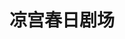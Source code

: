 ---
logo: images/short/凉宫春日剧场.jpg
title: 凉宫春日剧场
subTitle: 收录于《S BLUE The Sneaker 100号纪念选集》

category: 短篇

hasResource: true
downloadList:
  - intro: txt
    size: 87KB
    link: https://pan.baidu.com/s/1FdUBadGEJXUVtDgP0aziiQ
  - intro: docx
    size: 126KB
    link: https://pan.baidu.com/s/1FdUBadGEJXUVtDgP0aziiQ
  - intro: jpg
    size: 9.4MB
    link: https://pan.baidu.com/s/1FdUBadGEJXUVtDgP0aziiQ
  - intro: txt日版
    size: 1.1MB
    link: https://pan.baidu.com/s/1FdUBadGEJXUVtDgP0aziiQ
  - intro: txt(勇)
    size: 31KB
    link: https://pan.baidu.com/s/1FdUBadGEJXUVtDgP0aziiQ
  - intro: txt(宇)
    size: 10.9MB
    link: https://pan.baidu.com/s/1FdUBadGEJXUVtDgP0aziiQ
  - intro: pdf
    size: 7.8MB
    link: https://pan.baidu.com/s/1FdUBadGEJXUVtDgP0aziiQ
  - intro: 云盘 提取码:2yqa
    size: 
    link: https://pan.baidu.com/s/1FdUBadGEJXUVtDgP0aziiQ

downloadContent: |
  收录于《S BLUE The Sneaker 100号纪念选集》，包含《勇者春日》和《宇宙海盗》<br><br>
  PS：其实pdf资源仅有《宇宙海盗》，没有《勇者春日》。<br>
  如果你拥有该资源或者任何其他版本，也可向我们提交反馈。<br><br>
  txt(勇)：《勇者春日》部分<br>
  txt(宇)：《宇宙海盗》部分
---